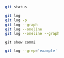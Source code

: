 ```bash
git status
```
```bash
git log
git log -p
git log --graph
git log --oneline
git log --oneline --graph
```
```{bash}
git show commi
```
```bash
git log --grep='example'
```